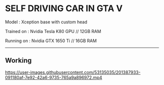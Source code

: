 <h1>SELF DRIVING CAR IN GTA V</h1>

Model : Xception base with custom head

Trained on : Nvidia Tesla K80 GPU // 12GB RAM 

Running on : Nvidia GTX 1650 Ti // 16GB RAM
<hr>


<h2>Working</h2>

https://user-images.githubusercontent.com/53135035/201387933-091180af-7e92-42a6-9735-765a9a896972.mp4

